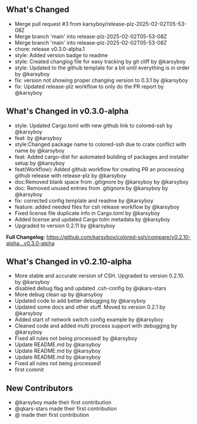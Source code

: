 ## What's Changed
* Merge pull request #3 from karsyboy/release-plz-2025-02-02T05-53-08Z
* Merge branch 'main' into release-plz-2025-02-02T05-53-08Z
* Merge branch 'main' into release-plz-2025-02-02T05-53-08Z
* chore: release v0.3.0-alpha.1
* style: Added version badge to readme
* style: Created changlog file for easy tracking by git cliff by @karsyboy
* style: Updated to the github template for a bit until everything is in order by @karsyboy
* fix: version not showing proper changing version to 0.3.1 by @karsyboy
* fix: Updated release-plz workflow to only do the PR report by @karsyboy

## What's Changed in v0.3.0-alpha
* style: Updated Cargo.toml with new github link to colored-ssh by @karsyboy
* feat: by @karsyboy
* style:Changed package  name to colored-ssh due to crate conflict with name by @karsyboy
* feat: Added cargo-dist for automated building of packages and installer setup by @karsyboy
* feat(Workflow): Added github workflow for creating PR an processing github release with release-plz by @karsyboy
* doc:Removed blank space from .gitignore by @karsyboy by @karsyboy
* doc: Removed unused entries from .gitignore by @karsyboy by @karsyboy
* fix: corrected config template and readme by @karsyboy
* feature: added needed files for csh release workflow by @karsyboy
* Fixed license file duplicate info in Cargo.toml by @karsyboy
* Added license and updated Cargo tolm metadata by @karsyboy
* Upgraded to version 0.2.11 by @karsyboy

**Full Changelog**: https://github.com/karsyboy/colored-ssh/compare/v0.2.10-alpha...v0.3.0-alpha

## What's Changed in v0.2.10-alpha
* More stable and accurate version of CSH. Upgraded to version 0.2.10. by @karsyboy
* disabled debug flag and updated .csh-config by @qkars-stars
* More debug clean up by @karsyboy
* Updated code to add better debugging by @karsyboy
* Updated some docs and other stuff. Moved to version 0.2.1 by @karsyboy
* Added start of network switch config example by @karsyboy
* Cleaned code and added multi process support with debugging by @karsyboy
* Fixed all rules not being processed! by @karsyboy
* Update README.md by @karsyboy
* Update README.md by @karsyboy
* Update README.md by @karsyboy
* Fixed all rules not being processed!
* first commit

## New Contributors
* @karsyboy made their first contribution
* @qkars-stars made their first contribution
* @ made their first contribution

<!-- generated by git-cliff -->
